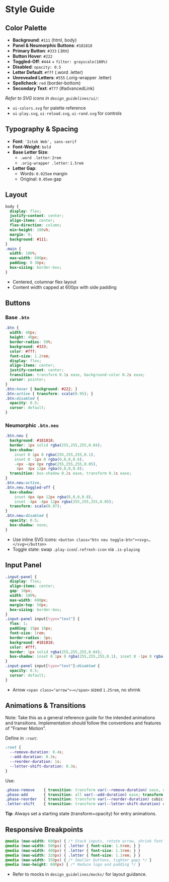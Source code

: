 # Style Guide

## Color Palette
- **Background**: `#111` (html, body)
- **Panel & Neumorphic Buttons**: `#181818`
- **Primary Button**: `#333` (.btn)
- **Button Hover**: `#222`
- **Toggled-Off**: `#444` + `filter: grayscale(100%)`
- **Disabled**: `opacity: 0.5`
- **Letter Default**: `#fff` (.word .letter)
- **Unrevealed Letters**: `#555` (.orig-wrapper .letter)
- **Spellcheck**: `red` (border-bottom)
- **Secondary Text**: `#777` (#advancedLink)

_Refer to SVG icons in `design_guidelines/ui/`:_
- `ui-colors.svg` for palette reference
- `ui-play.svg`, `ui-reload.svg`, `ui-rand.svg` for controls

## Typography & Spacing
- **Font**: `'Istok Web', sans-serif`
- **Font-Weight**: `bold`
- **Base Letter Size**:
  - `.word .letter`: `2rem`
  - `.orig-wrapper .letter`: `1.5rem`
- **Letter Gap**:
  - Words: `0.025em` margin
  - Original: `0.05em` gap

## Layout
```css
body {
  display: flex;
  justify-content: center;
  align-items: center;
  flex-direction: column;
  min-height: 100vh;
  margin: 0;
  background: #111;
}
.main {
  width: 100%;
  max-width: 600px;
  padding: 0 30px;
  box-sizing: border-box;
}
``` 
- Centered, columnar flex layout
- Content width capped at 600px with side padding

## Buttons
### Base `.btn`
```css
.btn {
  width: 40px;
  height: 40px;
  border-radius: 50%;
  background: #333;
  color: #fff;
  font-size: 1.2rem;
  display: flex;
  align-items: center;
  justify-content: center;
  transition: transform 0.1s ease, background-color 0.2s ease;
  cursor: pointer;
}
.btn:hover { background: #222; }
.btn:active { transform: scale(0.95); }
.btn:disabled {
  opacity: 0.5;
  cursor: default;
}
``` 

### Neumorphic `.btn.neu`
```css
.btn.neu {
  background: #181818;
  border: 1px solid rgba(255,255,255,0.04);
  box-shadow:
    inset 0 1px 0 rgba(255,255,255,0.1),
    inset 0 -1px 0 rgba(0,0,0,0.6),
    -4px -4px 8px rgba(255,255,255,0.05),
     4px  4px 12px rgba(0,0,0,0.8);
  transition: box-shadow 0.2s ease, transform 0.1s ease;
}
.btn.neu:active,
.btn.neu.toggled-off {
  box-shadow:
    inset 4px 4px 12px rgba(0,0,0,0.8),
    inset -4px -4px 12px rgba(255,255,255,0.05);
  transform: scale(0.97);
}
.btn.neu:disabled {
  opacity: 0.5;
  box-shadow: none;
}
``` 
- Use inline SVG icons: `<button class="btn neu toggle-btn"><svg>…</svg></button>`
- Toggle state: swap `.play-icon`/`.refresh-icon` via `.is-playing`

## Input Panel
```css
.input-panel {
  display: flex;
  align-items: center;
  gap: 10px;
  width: 100%;
  max-width: 600px;
  margin-top: 50px;
  box-sizing: border-box;
}
.input-panel input[type="text"] {
  flex: 1;
  padding: 15px 10px;
  font-size: 1rem;
  border-radius: 3px;
  background: #181818;
  color: #fff;
  border: 1px solid rgba(255,255,255,0.04);
  box-shadow: inset 0 1px 0 rgba(255,255,255,0.1), inset 0 -1px 0 rgba(0,0,0,0.6), -4px -4px 8px rgba(255,255,255,0.05), 4px 4px 12px rgba(0,0,0,0.8);
}
.input-panel input[type="text"]:disabled {
  opacity: 0.5;
  cursor: default;
}
``` 
- Arrow `<span class="arrow">→</span>` sized `1.25rem`, no shrink

## Animations & Transitions

Note: Take this as a general reference guide for the intended animations and transitions. Implementation should follow the conventions and features of "Framer Motion".

Define in `:root`:
```css
:root {
  --remove-duration: 0.4s;
  --add-duration: 0.3s;
  --reorder-duration: 1s;
  --letter-shift-duration: 0.3s;
}
``` 
Use:
```css
.phase-remove    { transition: transform var(--remove-duration) ease, opacity var(--remove-duration) ease; }
.phase-add       { transition: all var(--add-duration) ease; transform: translateY(20px) scale(0.8); opacity: 0; }
.phase-reorder   { transition: transform var(--reorder-duration) cubic-bezier(0.1,2,0.3,1); }
.letter-shift    { transition: transform var(--letter-shift-duration) cubic-bezier(0.25,0.1,0.25,1); }
``` 
**Tip**: Always set a starting state (transform+opacity) for entry animations.

## Responsive Breakpoints
```css
@media (max-width: 600px) { /* Stack inputs, rotate arrow, shrink font */ }
@media (max-width: 500px) { .letter { font-size: 1.6rem; } }
@media (max-width: 400px) { .letter { font-size: 1.3rem; } }
@media (max-width: 320px) { .letter { font-size: 1.1rem; } }
@media (max-width: 350px) { /* Smaller buttons, tighter gaps */ }
@media (max-height: 600px) { /* Reduce logo and padding */ }
``` 
- Refer to mocks in `design_guidelines/mocks/` for layout guidance.